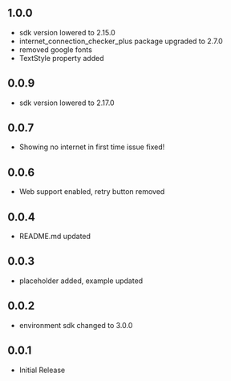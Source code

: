 ## 1.0.0

- sdk version lowered to 2.15.0
- internet_connection_checker_plus package upgraded to 2.7.0
- removed google fonts
- TextStyle property added

## 0.0.9

- sdk version lowered to 2.17.0

## 0.0.7

- Showing no internet in first time issue fixed!

## 0.0.6

- Web support enabled, retry button removed

## 0.0.4

- README.md updated

## 0.0.3

- placeholder added, example updated

## 0.0.2

- environment sdk changed to 3.0.0

## 0.0.1

- Initial Release